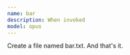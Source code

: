 ```yaml
---
name: bar
description: When invoked
model: opus
---
```


Create a file named bar.txt. And that's it.